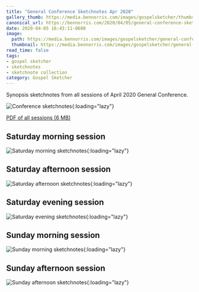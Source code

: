 ```yaml
---
title: "General Conference Sketchnotes Apr 2020"
gallery_thumb: https://media.bennorris.com/images/gospelsketcher/thumbs/apr-20-intro.jpg
canonical_url: https://bennorris.com/2020/04/05/general-conference-sketchnotes-apr-2020
date: 2020-04-05 16:43:11-0600
image:
  path: https://media.bennorris.com/images/gospelsketcher/general-conference/apr-2020/apr-20-header.jpg
  thumbnail: https://media.bennorris.com/images/gospelsketcher/general-conference/apr-2020/apr-20-header.jpg
read_time: false
tags:
- gospel sketcher
- sketchnotes
- sketchnote collection
category: Gospel Sketcher
---
```


Synopsis sketchnotes from all sessions of April 2020 General Conference.

![Conference sketchnotes](https://media.bennorris.com/images/gospelsketcher/general-conference/apr-2020/apr-20-intro.jpg){:loading="lazy"}

[PDF of all sessions (6 MB)](https://media.bennorris.com/images/gospelsketcher/general-conference/apr-2020/apr-2020-general-conference-sketchnotes.pdf)

## Saturday morning session

![Saturday morning sketchnotes](https://media.bennorris.com/images/gospelsketcher/general-conference/apr-2020/apr-20-1-sat-am.jpg){:loading="lazy"}

## Saturday afternoon session

![Saturday afternoon sketchnotes](https://media.bennorris.com/images/gospelsketcher/general-conference/apr-2020/apr-20-2-sat-pm.jpg){:loading="lazy"}

## Saturday evening session

![Saturday evening sketchnotes](https://media.bennorris.com/images/gospelsketcher/general-conference/apr-2020/apr-20-3-sat-eve.jpg){:loading="lazy"}

## Sunday morning session

![Sunday morning sketchnotes](https://media.bennorris.com/images/gospelsketcher/general-conference/apr-2020/apr-20-4-sun-am.jpg){:loading="lazy"}

## Sunday afternoon session

![Sunday afternoon sketchnotes](https://media.bennorris.com/images/gospelsketcher/general-conference/apr-2020/apr-20-5-sun-pm.jpg){:loading="lazy"}
